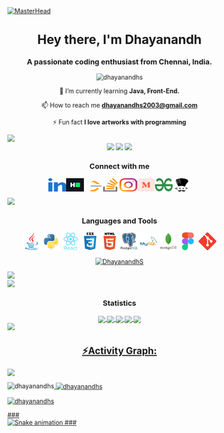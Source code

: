 [![MasterHead](https://user-images.githubusercontent.com/74038190/225813708-98b745f2-7d22-48cf-9150-083f1b00d6c9.gif)](https://github.com/DhayanandhS)
<h1 align="center">Hey there, I'm Dhayanandh</h1>
<h3 align="center">A passionate coding enthusiast from Chennai, India.</h3>


<p align="center"> <img src="https://komarev.com/ghpvc/?username=dhayanandhs&label=Profile%20views&color=0e75b6&style=flat" alt="dhayanandhs" /> </p>

<div align="center">
🌱 I’m currently learning <strong>Java, Front-End.</strong>

📫 How to reach me **dhayanandhs2003@gmail.com** 

⚡ Fun fact **I love artworks with programming**
</div>
<img src="https://user-images.githubusercontent.com/73097560/115834477-dbab4500-a447-11eb-908a-139a6edaec5c.gif">
<div align="center"> <a href="https://www.linkedin.com/in/dhayanandhs" target="_blank"><img src="https://img.shields.io/badge/LinkedIn-0077B5?style=for-the-badge&logo=linkedin&logoColor=white" target="_blank"></a>
<a href="https://github.com/DhayanandhS" target="_blank"><img src="https://img.shields.io/badge/GitHub-100000?style=for-the-badge&logo=github&logoColor=white" target="_blank"></a>
<a href="https://instagram.com/dhayanandh2003" target="_blank"><img src="https://img.shields.io/badge/Instagram-E4405F?style=for-the-badge&logo=instagram&logoColor=white" target="_blank"></a>
</div><h3 align="center">Connect with me</h3>
<p align="center">
<a href="https://linkedin.com/in/dhayanandhs" target="blank"><img align="center" src="https://raw.githubusercontent.com/teamedwardforever/Readme-Generator/71f25dd8b98329b168142a6b782a107b75eab178/svg/Social/linked-in-alt.svg" alt="dhayanandhs" height="30" width="40" /></a><a href="https://www.hackerrank.com/dhaya_pit180" target="blank"><img align="center" src="https://raw.githubusercontent.com/teamedwardforever/Readme-Generator/71f25dd8b98329b168142a6b782a107b75eab178/svg/Social/hackerrank.svg" alt="dhaya_pit180" height="30" width="40" /></a><a href="https://www.leetcode.com/DhayanandhS" target="blank"><img align="center" src="https://raw.githubusercontent.com/teamedwardforever/Readme-Generator/71f25dd8b98329b168142a6b782a107b75eab178/svg/Social/leet-code.svg" alt="DhayanandhS" height="30" width="40" /></a><a href="https://stackoverflow.com/users/dhayanandh-s" target="blank"><img align="center" src="https://raw.githubusercontent.com/teamedwardforever/Readme-Generator/71f25dd8b98329b168142a6b782a107b75eab178/svg/Social/stack-overflow.svg" alt="dhayanandh-s" height="30" width="40" /></a><a href="https://instagram.com/dhayanandh2003" target="blank"><img align="center" src="https://raw.githubusercontent.com/teamedwardforever/Readme-Generator/71f25dd8b98329b168142a6b782a107b75eab178/svg/Social/instagram.svg" alt="dhayanandh2003" height="30" width="40" /></a><a href="https://medium.com/@dhayanandhs2003" target="blank"><img align="center" src="https://raw.githubusercontent.com/teamedwardforever/Readme-Generator/71f25dd8b98329b168142a6b782a107b75eab178/svg/Social/medium.svg" alt="@dhayanandhs2003" height="30" width="40" /></a><a href="https://auth.geeksforgeeks.org/user/dhayanandvr2" target="blank"><img align="center" src="https://raw.githubusercontent.com/teamedwardforever/Readme-Generator/71f25dd8b98329b168142a6b782a107b75eab178/svg/Social/geeks-for-geeks.svg" alt="dhayanandvr2" height="30" width="40" /></a><a href="https://www.codechef.com/users/dhayanandhs" target="blank"><img align="center" src="https://raw.githubusercontent.com/teamedwardforever/Readme-Generator/71f25dd8b98329b168142a6b782a107b75eab178/svg/Social/codechef.svg" alt="dhayanandhs" height="30" width="40" /></a></p>

<img src="https://user-images.githubusercontent.com/73097560/115834477-dbab4500-a447-11eb-908a-139a6edaec5c.gif">


<h3 align="center">Languages and Tools</h3>
<p align="center">
<img src="https://raw.githubusercontent.com/teamedwardforever/Readme-Generator/71f25dd8b98329b168142a6b782a107b75eab178/svg/Skills/Languages/java-original.svg" alt="Java" width="40" height="40"/>
<img src="https://raw.githubusercontent.com/teamedwardforever/Readme-Generator/71f25dd8b98329b168142a6b782a107b75eab178/svg/Skills/Languages/python-original.svg" alt="Python" width="40" height="40"/>
<img src="https://raw.githubusercontent.com/teamedwardforever/Readme-Generator/71f25dd8b98329b168142a6b782a107b75eab178/svg/Skills/Frontend/react-original-wordmark.svg" alt="React" width="40" height="40"/>
<img src="https://raw.githubusercontent.com/teamedwardforever/Readme-Generator/71f25dd8b98329b168142a6b782a107b75eab178/svg/Skills/Frontend/css3-original-wordmark.svg" alt="Css" width="40" height="40"/>
<img src="https://raw.githubusercontent.com/teamedwardforever/Readme-Generator/71f25dd8b98329b168142a6b782a107b75eab178/svg/Skills/Frontend/html5-original-wordmark.svg" alt="HTML" width="40" height="40"/>
<img src="https://raw.githubusercontent.com/teamedwardforever/Readme-Generator/71f25dd8b98329b168142a6b782a107b75eab178/svg/Skills/Database/postgresql-original-wordmark.svg" alt="Postgresql" width="40" height="40"/>
<img src="https://raw.githubusercontent.com/teamedwardforever/Readme-Generator/71f25dd8b98329b168142a6b782a107b75eab178/svg/Skills/Database/mysql-original-wordmark.svg" alt="Mysql" width="40" height="40"/>
<img src="https://raw.githubusercontent.com/teamedwardforever/Readme-Generator/71f25dd8b98329b168142a6b782a107b75eab178/svg/Skills/Database/mongodb-original-wordmark.svg" alt="Mongodb" width="40" height="40"/>
<img src="https://raw.githubusercontent.com/teamedwardforever/Readme-Generator/71f25dd8b98329b168142a6b782a107b75eab178/svg/Skills/Software/figma-icon.svg" alt="Figma" width="40" height="40"/>
<img src="https://raw.githubusercontent.com/teamedwardforever/Readme-Generator/71f25dd8b98329b168142a6b782a107b75eab178/svg/Skills/Other/git-scm-icon.svg" alt="Git" width="40" height="40"/>
</p>

<p align="center"> <a href="https://github.com/ryo-ma/github-profile-trophy"><img src="https://github-profile-trophy.vercel.app/?username=DhayanandhS&theme=onedark" alt="DhayanandhS" /></a> </p>

<div> <a href="https://github.com/DhayanandhS" target="_blank"><img src="https://img.shields.io/badge/GitHub-100000?style=for-the-badge&logo=github&logoColor=white" target="_blank"></a>
</div><img src="https://user-images.githubusercontent.com/73097560/115834477-dbab4500-a447-11eb-908a-139a6edaec5c.gif"><h3 align="center">Statistics</h3>
<div align="center">
<a href="https://github.com/DhayanandhS">
<img align="center" src="http://github-profile-summary-cards.vercel.app/api/cards/stats?username=DhayanandhS&theme=2077" height="180em" />
<img align="center" src="http://github-profile-summary-cards.vercel.app/api/cards/most-commit-language?username=DhayanandhS&theme=2077" height="180em" />
<img align="center" src="http://github-profile-summary-cards.vercel.app/api/cards/repos-per-language?username=DhayanandhS&theme=2077" height="180em" />
<img align="center" src="http://github-profile-summary-cards.vercel.app/api/cards/productive-time?username=DhayanandhS&theme=2077" height="180em" />
<img align="center" src="http://github-profile-summary-cards.vercel.app/api/cards/profile-details?username=DhayanandhS&theme=2077" height="180em" />
</div>
<img src="https://user-images.githubusercontent.com/73097560/115834477-dbab4500-a447-11eb-908a-139a6edaec5c.gif"><h2 align="center">⚡Activity Graph:</h2>
<img align="center" src="https://github-readme-activity-graph.vercel.app/graph?username=DhayanandhS&theme=default"/>

<p><img align="left" src="https://github-readme-stats.vercel.app/api/top-langs?username=dhayanandhs&show_icons=true&locale=en&layout=compact" alt="dhayanandhs" /></p>

<p>&nbsp;<img align="center" src="https://github-readme-stats.vercel.app/api?username=dhayanandhs&show_icons=true&locale=en" alt="dhayanandhs" /></p>

<p><img align="center" src="https://github-readme-streak-stats.herokuapp.com/?user=dhayanandhs&" alt="dhayanandhs" /></p>

</div> ### <br clear="both"> <img src="https://raw.githubusercontent.com/DhayanandhS/DhayanandhS/output/snake.svg" alt="Snake animation" /> ###
